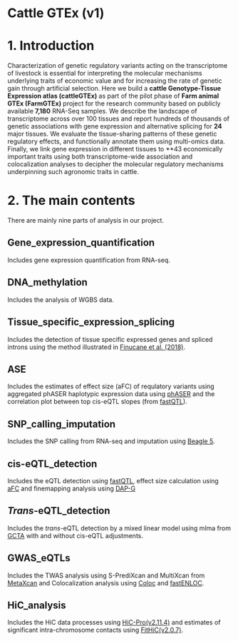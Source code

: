 Cattle GTEx (v1) 
=================
# 1. Introduction
Characterization of genetic regulatory variants acting on the transcriptome of livestock is essential for interpreting the molecular mechanisms underlying traits of economic value and for increasing the rate of genetic gain through artificial selection. Here we build a **cattle Genotype-Tissue Expression atlas (cattleGTEx)** as part of the pilot phase of **Farm animal GTEx (FarmGTEx)** project for the research community based on publicly available **7,180** RNA-Seq samples. We describe the landscape of transcriptome across over 100 tissues and report hundreds of thousands of genetic associations with gene expression and alternative splicing for **24** major tissues. We evaluate the tissue-sharing patterns of these genetic regulatory effects, and functionally annotate them using multi-omics data. Finally, we link gene expression in different tissues to **43 economically important traits using both transcriptome-wide association and colocalization analyses to decipher the molecular regulatory mechanisms underpinning such agronomic traits in cattle. 

# 2. The main contents
There are mainly nine parts of analysis in our project. 

## Gene_expression_quantification
Includes gene expression quantification from RNA-seq.

## DNA_methylation
Includes the analysis of WGBS data.

## Tissue_specific_expression_splicing
Includes the detection of tissue specific expressed genes and spliced introns using the method illustrated in [Finucane et al. (2018)](https://www.nature.com/articles/s41588-018-0081-4).

## ASE
Includes the estimates of effect size (aFC) of requlatory variants using aggregated phASER haplotypic expression data using [phASER](https://github.com/secastel/phaser) and the correlation plot between top cis-eQTL slopes (from [fastQTL](https://github.com/francois-a/fastqtl)).

## SNP_calling_imputation
Includes the SNP calling from RNA-seq and imputation using [Beagle 5](https://faculty.washington.edu/browning/beagle/beagle.html).

## cis-eQTL_detection
Includes the eQTL detection using [fastQTL](https://github.com/francois-a/fastqtl), effect size calculation using [aFC](https://github.com/secastel/aFC) and finemapping analysis using [DAP-G](https://github.com/xqwen/dap)

## *Trans*-eQTL_detection
Includes the *trans*-eQTL detection by a mixed linear model using mlma from [GCTA](https://yanglab.westlake.edu.cn/software/gcta/#Overview) with and without cis-eQTL adjustments.

##  GWAS_eQTLs
Includes the TWAS analysis using S-PrediXcan and MultiXcan from [MetaXcan](https://github.com/hakyimlab/MetaXcan) and Colocalization analysis using [Coloc](https://github.com/chr1swallace/coloc) and [fastENLOC](https://github.com/xqwen/fastenloc).

## HiC_analysis
Includes the HiC data processes using [HiC-Pro(v2.11.4)](https://github.com/nservant/HiC-Pro) and estimates of significant intra-chromosome contacts using [FitHiC(v2.0.7)](https://github.com/ay-lab/fithic).



